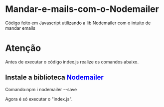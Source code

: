 # Mandar-e-mails-com-o-Nodemailer
Código feito em Javascript utilizando a lib Nodemailer com o intuito de mandar emails

<h1>Atenção</h1>
<p>Antes de executar o código index.js realize os comandos abaixo.</p>
<h2>Instale a biblioteca <span style = "color: blue">Nodemailer</span></h2>
<p>Comando:npm i nodemailer --save</p>

<p>Agora é só executar o "index.js".</p>
